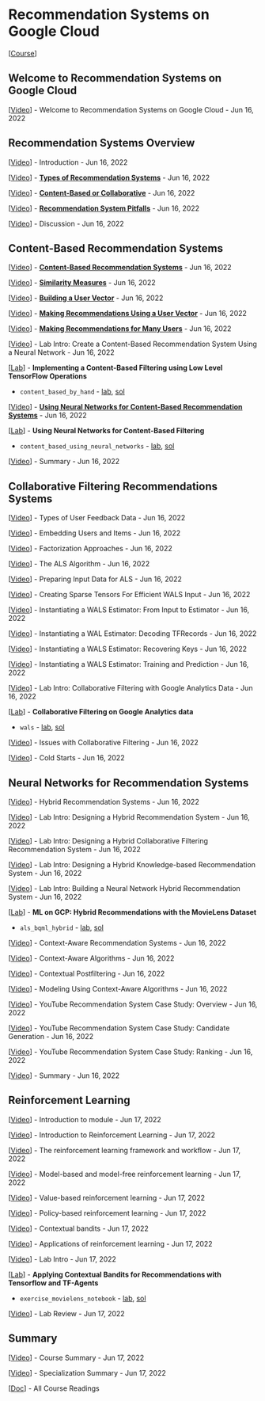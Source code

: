 # Recommendation Systems on Google Cloud

[<a class="reference external" href="https://www.cloudskillsboost.google/course_templates/39" target="_blank">Course</a>]

## Welcome to Recommendation Systems on Google Cloud

[<a class="reference external" href="https://www.youtube.com/watch?v=s0iqj39yQH4" target="_blank">Video</a>] - Welcome to Recommendation Systems on Google Cloud - Jun 16, 2022

## Recommendation Systems Overview

[<a class="reference external" href="https://www.youtube.com/watch?v=NrVHAPbA5gw" target="_blank">Video</a>] - Introduction - Jun 16, 2022

[<a class="reference external" href="https://www.youtube.com/watch?v=HA7Zza5-chI" target="_blank">Video</a>] - **[Types of Recommendation Systems](recommendation_systems_overv/types_of_recommendation_systems.md)** - Jun 16, 2022

[<a class="reference external" href="https://www.youtube.com/watch?v=l-ieLZoUaKI" target="_blank">Video</a>] - **[Content-Based or Collaborative](recommendation_systems_overv/content_based_or_collaborative.md)** - Jun 16, 2022

[<a class="reference external" href="https://www.youtube.com/watch?v=a9o_6S-d_G8" target="_blank">Video</a>] - **[Recommendation System Pitfalls](recommendation_systems_overv/recommendation_system_pitfalls.md)** - Jun 16, 2022

[<a class="reference external" href="https://www.youtube.com/watch?v=_VZlLKufhOM" target="_blank">Video</a>] - Discussion - Jun 16, 2022

## Content-Based Recommendation Systems

[<a class="reference external" href="https://www.youtube.com/watch?v=ON6eJHWCjKg" target="_blank">Video</a>] - **[Content-Based Recommendation Systems](content_based_recommendation/content_based_recommendation_systems.md)** - Jun 16, 2022

[<a class="reference external" href="https://www.youtube.com/watch?v=n58ZJBvWn6w" target="_blank">Video</a>] - **[Similarity Measures](content_based_recommendation/similarity_measures.md)** - Jun 16, 2022

[<a class="reference external" href="https://www.youtube.com/watch?v=chJZzhIAvLo" target="_blank">Video</a>] - **[Building a User Vector](content_based_recommendation/building_a_user_vector.md)** - Jun 16, 2022

[<a class="reference external" href="https://www.youtube.com/watch?v=_ER4cQZnhoM" target="_blank">Video</a>] - **[Making Recommendations Using a User Vector](content_based_recommendation/making_recommendations_using_a_user_vector.md)** - Jun 16, 2022

[<a class="reference external" href="https://www.youtube.com/watch?v=LNNvkJ9DbGY" target="_blank">Video</a>] - **[Making Recommendations for Many Users](content_based_recommendation/making_recommendations_for_many_users.md)** - Jun 16, 2022

[<a class="reference external" href="https://www.youtube.com/watch?v=yIOi9cVRLJo" target="_blank">Video</a>] - Lab Intro: Create a Content-Based Recommendation System Using a Neural Network - Jun 16, 2022

[<a class="reference external" href="https://www.cloudskillsboost.google/course_sessions/2438564/labs/325066" target="_blank">Lab</a>] - **Implementing a Content-Based Filtering using Low Level TensorFlow Operations**
* `content_based_by_hand` - <a class="reference external" href="https://github.com/GoogleCloudPlatform/training-data-analyst/blob/master/courses/machine_learning/deepdive2/recommendation_systems/labs/content_based_by_hand.ipynb" target="_blank">lab</a>, <a class="reference external" href="https://github.com/GoogleCloudPlatform/training-data-analyst/blob/master/courses/machine_learning/deepdive2/recommendation_systems/solutions/content_based_by_hand.ipynb" target="_blank">sol</a>

[<a class="reference external" href="https://www.youtube.com/watch?v=hBPfJj82XMM" target="_blank">Video</a>] - **[Using Neural Networks for Content-Based Recommendation Systems](content_based_recommendation/using_nns_for_content_based_recommendation_systems.md)** - Jun 16, 2022

[<a class="reference external" href="https://www.cloudskillsboost.google/course_sessions/2438564/labs/325069" target="_blank">Lab</a>] - **Using Neural Networks for Content-Based Filtering**
* `content_based_using_neural_networks` - <a class="reference external" href="https://github.com/GoogleCloudPlatform/training-data-analyst/blob/master/courses/machine_learning/deepdive2/recommendation_systems/labs/content_based_using_neural_networks.ipynb" target="_blank">lab</a>, <a class="reference external" href="https://github.com/GoogleCloudPlatform/training-data-analyst/blob/master/courses/machine_learning/deepdive2/recommendation_systems/solutions/content_based_using_neural_networks.ipynb" target="_blank">sol</a>

[<a class="reference external" href="https://www.youtube.com/watch?v=JldVZBK6uSY" target="_blank">Video</a>] - Summary - Jun 16, 2022

## Collaborative Filtering Recommendations Systems

[<a class="reference external" href="https://www.youtube.com/watch?v=KDkllYwy9sA" target="_blank">Video</a>] - Types of User Feedback Data - Jun 16, 2022

[<a class="reference external" href="https://www.youtube.com/watch?v=dWL6n5aj0Q0" target="_blank">Video</a>] - Embedding Users and Items - Jun 16, 2022

[<a class="reference external" href="https://www.youtube.com/watch?v=r8qfF0qe54M" target="_blank">Video</a>] - Factorization Approaches - Jun 16, 2022

[<a class="reference external" href="https://www.youtube.com/watch?v=r9ISJA4aZ-o" target="_blank">Video</a>] - The ALS Algorithm - Jun 16, 2022

[<a class="reference external" href="https://www.youtube.com/watch?v=Umgsg05sVxs" target="_blank">Video</a>] - Preparing Input Data for ALS - Jun 16, 2022

[<a class="reference external" href="https://www.youtube.com/watch?v=8aQgWjwDj5Q" target="_blank">Video</a>] - Creating Sparse Tensors For Efficient WALS Input - Jun 16, 2022

[<a class="reference external" href="https://www.youtube.com/watch?v=BQ3wbezEcW4" target="_blank">Video</a>] - Instantiating a WALS Estimator: From Input to Estimator - Jun 16, 2022

[<a class="reference external" href="https://www.youtube.com/watch?v=l2dbuh9tCg0" target="_blank">Video</a>] - Instantiating a WAL Estimator: Decoding TFRecords - Jun 16, 2022

[<a class="reference external" href="https://www.youtube.com/watch?v=rDr4qbklNw4" target="_blank">Video</a>] - Instantiating a WALS Estimator: Recovering Keys - Jun 16, 2022

[<a class="reference external" href="https://www.youtube.com/watch?v=3ljIgZpGzyM" target="_blank">Video</a>] - Instantiating a WALS Estimator: Training and Prediction - Jun 16, 2022

[<a class="reference external" href="https://www.youtube.com/watch?v=ZVx36n-NwIg" target="_blank">Video</a>] - Lab Intro: Collaborative Filtering with Google Analytics Data - Jun 16, 2022

[<a class="reference external" href="https://www.cloudskillsboost.google/course_sessions/2438564/labs/325084" target="_blank">Lab</a>] - **Collaborative Filtering on Google Analytics data**
* `wals` - <a class="reference external" href="https://github.com/GoogleCloudPlatform/training-data-analyst/blob/master/courses/machine_learning/deepdive2/recommendation_systems/labs/wals.ipynb" target="_blank">lab</a>, <a class="reference external" href="https://github.com/GoogleCloudPlatform/training-data-analyst/blob/master/courses/machine_learning/deepdive2/recommendation_systems/solutions/wals.ipynb" target="_blank">sol</a>

[<a class="reference external" href="https://www.youtube.com/watch?v=yAdimp80VzQ" target="_blank">Video</a>] - Issues with Collaborative Filtering - Jun 16, 2022

[<a class="reference external" href="https://www.youtube.com/watch?v=rZUGirGYQu4" target="_blank">Video</a>] - Cold Starts - Jun 16, 2022

## Neural Networks for Recommendation Systems

[<a class="reference external" href="https://www.youtube.com/watch?v=VThcYIXK_Ik" target="_blank">Video</a>] - Hybrid Recommendation Systems - Jun 16, 2022

[<a class="reference external" href="https://www.youtube.com/watch?v=U7UoWaOzt3o" target="_blank">Video</a>] - Lab Intro: Designing a Hybrid Recommendation System - Jun 16, 2022

[<a class="reference external" href="https://www.youtube.com/watch?v=Rf0za9XzYx4" target="_blank">Video</a>] - Lab Intro: Designing a Hybrid Collaborative Filtering Recommendation System - Jun 16, 2022

[<a class="reference external" href="https://www.youtube.com/watch?v=ByqGOKWULXI" target="_blank">Video</a>] - Lab Intro: Designing a Hybrid Knowledge-based Recommendation System - Jun 16, 2022

[<a class="reference external" href="https://www.youtube.com/watch?v=Favnh4nf1aA" target="_blank">Video</a>] - Lab Intro: Building a Neural Network Hybrid Recommendation System - Jun 16, 2022

[<a class="reference external" href="https://www.cloudskillsboost.google/course_sessions/2438564/labs/325094" target="_blank">Lab</a>] - **ML on GCP: Hybrid Recommendations with the MovieLens Dataset**
* `als_bqml_hybrid` - <a class="reference external" href="https://github.com/GoogleCloudPlatform/training-data-analyst/blob/master/courses/machine_learning/deepdive2/recommendation_systems/labs/als_bqml_hybrid.ipynb" target="_blank">lab</a>, <a class="reference external" href="https://github.com/GoogleCloudPlatform/training-data-analyst/blob/master/courses/machine_learning/deepdive2/recommendation_systems/solutions/als_bqml_hybrid.ipynb" target="_blank">sol</a>

[<a class="reference external" href="https://www.youtube.com/watch?v=zZNekYfklXo" target="_blank">Video</a>] - Context-Aware Recommendation Systems - Jun 16, 2022

[<a class="reference external" href="https://www.youtube.com/watch?v=t5DgttumSYM" target="_blank">Video</a>] - Context-Aware Algorithms - Jun 16, 2022

[<a class="reference external" href="https://www.youtube.com/watch?v=3NVpiIJHhn0" target="_blank">Video</a>] - Contextual Postfiltering - Jun 16, 2022

[<a class="reference external" href="https://www.youtube.com/watch?v=Mq7gdc1txmA" target="_blank">Video</a>] - Modeling Using Context-Aware Algorithms - Jun 16, 2022

[<a class="reference external" href="https://www.youtube.com/watch?v=uEGVtzW1mg0" target="_blank">Video</a>] - YouTube Recommendation System Case Study: Overview - Jun 16, 2022

[<a class="reference external" href="https://www.youtube.com/watch?v=D2VbCwbFUvg" target="_blank">Video</a>] - YouTube Recommendation System Case Study: Candidate Generation - Jun 16, 2022

[<a class="reference external" href="https://www.youtube.com/watch?v=OLZSB5-hhkA" target="_blank">Video</a>] - YouTube Recommendation System Case Study: Ranking - Jun 16, 2022

[<a class="reference external" href="https://www.youtube.com/watch?v=UPe1-iUnht8" target="_blank">Video</a>] - Summary - Jun 16, 2022

## Reinforcement Learning

[<a class="reference external" href="https://www.youtube.com/watch?v=-10tO6QwzwY" target="_blank">Video</a>] - Introduction to module - Jun 17, 2022

[<a class="reference external" href="https://www.youtube.com/watch?v=RYs2NAVqe4A" target="_blank">Video</a>] - Introduction to Reinforcement Learning - Jun 17, 2022

[<a class="reference external" href="https://www.youtube.com/watch?v=rwh5OI7zR6Y" target="_blank">Video</a>] - The reinforcement learning framework and workflow - Jun 17, 2022

[<a class="reference external" href="https://www.youtube.com/watch?v=Fb08kNJZCbg" target="_blank">Video</a>] - Model-based and model-free reinforcement learning - Jun 17, 2022

[<a class="reference external" href="https://www.youtube.com/watch?v=qSffVdHgwCY" target="_blank">Video</a>] - Value-based reinforcement learning - Jun 17, 2022

[<a class="reference external" href="https://www.youtube.com/watch?v=9f_Tx-eot8M" target="_blank">Video</a>] - Policy-based reinforcement learning - Jun 17, 2022

[<a class="reference external" href="https://www.youtube.com/watch?v=UgLGGhfQnVk" target="_blank">Video</a>] - Contextual bandits - Jun 17, 2022

[<a class="reference external" href="https://www.youtube.com/watch?v=s8Y2Wqdy-gQ" target="_blank">Video</a>] - Applications of reinforcement learning - Jun 17, 2022

[<a class="reference external" href="https://www.youtube.com/watch?v=vWi9FRlTBss" target="_blank">Video</a>] - Lab Intro - Jun 17, 2022

[<a class="reference external" href="https://www.cloudskillsboost.google/course_sessions/2438564/labs/325116" target="_blank">Lab</a>] - **Applying Contextual Bandits for Recommendations with Tensorflow and TF-Agents**
* `exercise_movielens_notebook` - <a class="reference external" href="https://github.com/GoogleCloudPlatform/training-data-analyst/blob/master/courses/machine_learning/deepdive2/recommendation_systems/labs/exercise_movielens_notebook.ipynb" target="_blank">lab</a>, <a class="reference external" href="https://github.com/GoogleCloudPlatform/training-data-analyst/blob/master/courses/machine_learning/deepdive2/recommendation_systems/solutions/exercise_movielens_notebook.ipynb" target="_blank">sol</a>

[<a class="reference external" href="https://www.youtube.com/watch?v=DOCWd39u63Y" target="_blank">Video</a>] - Lab Review - Jun 17, 2022

## Summary

[<a class="reference external" href="https://www.youtube.com/watch?v=3AsltwZQpSw" target="_blank">Video</a>] - Course Summary - Jun 17, 2022

[<a class="reference external" href="https://www.youtube.com/watch?v=J3Ycw0-sV-w" target="_blank">Video</a>] - Specialization Summary - Jun 17, 2022

[<a class="reference external" href="https://drive.google.com/open?id=1yZR-n6xJFAOnWACJaP3remaF8zIFbxS4" target="_blank">Doc</a>] - All Course Readings
